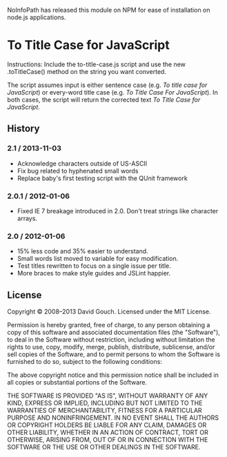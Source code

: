 NoInfoPath has released this module on NPM for ease of installation on node.js applications.

# To Title Case for JavaScript

Instructions: Include the to-title-case.js script and use the new .toTitleCase() method on the string you want converted.

The script assumes input is either sentence case (e.g. _To title case for JavaScript_) or every-word title case (e.g. _To Title Case For JavaScript_). In both cases, the script will return the corrected text _To Title Case for JavaScript_.

## History
### 2.1 / 2013-11-03
- Acknowledge characters outside of US-ASCII
- Fix bug related to hyphenated small words
- Replace baby's first testing script with the QUnit framework

### 2.0.1 / 2012-01-06

- Fixed IE 7 breakage introduced in 2.0. Don't treat strings like character arrays.

### 2.0 / 2012-01-06

- 15% less code and 35% easier to understand.
- Small words list moved to variable for easy modification.
- Test titles rewritten to focus on a single issue per title.
- More braces to make style guides and JSLint happier.

## License

Copyright © 2008–2013 David Gouch. Licensed under the MIT License.

Permission is hereby granted, free of charge, to any person obtaining a copy
of this software and associated documentation files (the "Software"), to deal
in the Software without restriction, including without limitation the rights
to use, copy, modify, merge, publish, distribute, sublicense, and/or sell
copies of the Software, and to permit persons to whom the Software is
furnished to do so, subject to the following conditions:

The above copyright notice and this permission notice shall be included in
all copies or substantial portions of the Software.

THE SOFTWARE IS PROVIDED "AS IS", WITHOUT WARRANTY OF ANY KIND, EXPRESS OR
IMPLIED, INCLUDING BUT NOT LIMITED TO THE WARRANTIES OF MERCHANTABILITY,
FITNESS FOR A PARTICULAR PURPOSE AND NONINFRINGEMENT. IN NO EVENT SHALL THE
AUTHORS OR COPYRIGHT HOLDERS BE LIABLE FOR ANY CLAIM, DAMAGES OR OTHER
LIABILITY, WHETHER IN AN ACTION OF CONTRACT, TORT OR OTHERWISE, ARISING FROM,
OUT OF OR IN CONNECTION WITH THE SOFTWARE OR THE USE OR OTHER DEALINGS IN
THE SOFTWARE.
